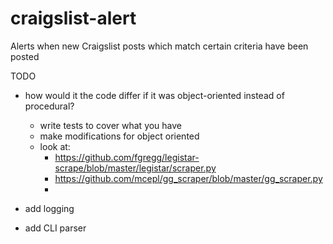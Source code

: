 craigslist-alert
================

Alerts when new Craigslist posts which match certain criteria have been posted

TODO 
 - how would it the code differ if it was object-oriented instead of
   procedural?
   - write tests to cover what you have
   - make modifications for object oriented
   - look at:
     - https://github.com/fgregg/legistar-scrape/blob/master/legistar/scraper.py
     - https://github.com/mcepl/gg_scraper/blob/master/gg_scraper.py
     - 

 - add logging
 - add CLI parser
